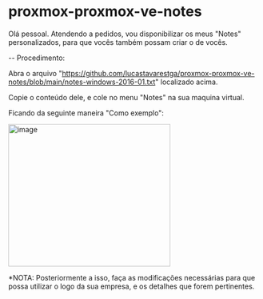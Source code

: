# proxmox-proxmox-ve-notes
Olá pessoal. Atendendo a pedidos, vou disponibilizar os meus "Notes" personalizados, para que vocês também possam criar o de vocês. 

--
Procedimento:

Abra o arquivo "https://github.com/lucastavarestga/proxmox-proxmox-ve-notes/blob/main/notes-windows-2016-01.txt" localizado acima.

Copie o conteúdo dele, e cole no menu "Notes" na sua maquina virtual.

Ficando da seguinte maneira "Como exemplo":

<img width="324" height="284" alt="image" src="https://github.com/user-attachments/assets/883f0a75-3923-4d31-a44d-4e034035ce2b" />

*NOTA: Posteriormente a isso, faça as modificações necessárias para que possa utilizar o logo da sua empresa, e os detalhes que forem pertinentes.
